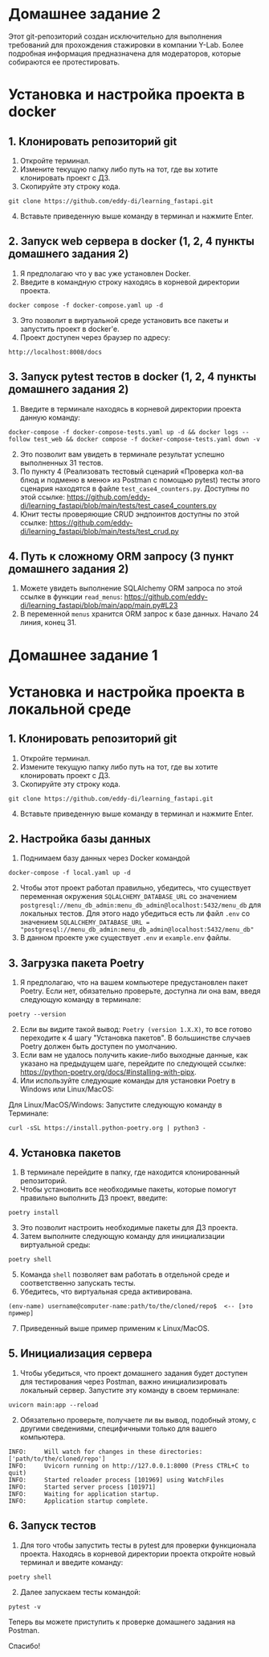 # Домашнее задание 2

Этот git-репозиторий создан исключительно для выполнения требований для прохождения стажировки в компании Y-Lab. Более подробная информация предназначена для модераторов, которые собираются ее протестировать. 

# Установка и настройка проекта в docker
## 1. Клонировать репозиторий git 

1. Откройте терминал. 
2. Измените текущую папку либо путь на тот, где вы хотите клонировать проект с ДЗ. 
3. Скопируйте эту строку кода. 

```
git clone https://github.com/eddy-di/learning_fastapi.git
```

4. Вставьте приведенную выше команду в терминал и нажмите Enter.

## 2. Запуск web сервера в docker (1, 2, 4 пункты домашнего задания 2)

1. Я предполагаю что у вас уже установлен Docker.
2. Введите в командную строку находясь в корневой директории проекта.

```
docker compose -f docker-compose.yaml up -d
```

3. Это позволит в виртуальной среде установить все пакеты и запустить проект в docker'e.
4. Проект доступен через браузер по адресу:

```
http://localhost:8008/docs
```

## 3. Запуск pytest тестов в docker (1, 2, 4 пункты домашнего задания 2)

1. Введите в терминале находясь в корневой директории проекта данную команду:

```
docker-compose -f docker-compose-tests.yaml up -d && docker logs --follow test_web && docker compose -f docker-compose-tests.yaml down -v
```

2. Это позволит вам увидеть в терминале результат успешно выполненных 31 тестов.
3. По пункту 4 (Реализовать тестовый сценарий «Проверка кол-ва блюд и подменю в меню» из Postman с помощью pytest) тесты этого сценария находятся в файле `test_case4_counters.py`. Доступны по этой ссылке: https://github.com/eddy-di/learning_fastapi/blob/main/tests/test_case4_counters.py
4. Юнит тесты проверяющие CRUD эндпоинтов доступны по этой ссылке: https://github.com/eddy-di/learning_fastapi/blob/main/tests/test_crud.py


## 4. Путь к сложному ORM запросу (3 пункт домашнего задания 2)

1. Можете увидеть выполнение SQLAlchemy ORM запроса по этой ссылке в функции `read_menus`: https://github.com/eddy-di/learning_fastapi/blob/main/app/main.py#L23
2. В переменной `menus` хранится ORM запрос к базе данных. Начало 24 линия, конец 31.


# Домашнее задание 1 

# Установка и настройка проекта в локальной среде
## 1. Клонировать репозиторий git 

1. Откройте терминал. 
2. Измените текущую папку либо путь на тот, где вы хотите клонировать проект с ДЗ. 
3. Скопируйте эту строку кода. 

```
git clone https://github.com/eddy-di/learning_fastapi.git
```

4. Вставьте приведенную выше команду в терминал и нажмите Enter.
## 2. Настройка базы данных

1. Поднимаем базу данных через Docker командой
```
docker-compose -f local.yaml up -d
```  
2. Чтобы этот проект работал правильно, убедитесь, что существует переменная окружения `SQLALCHEMY_DATABASE_URL` со значением `postgresql://menu_db_admin:menu_db_admin@localhost:5432/menu_db` для локальных тестов. Для этого надо убедиться есть ли файл `.env` со значением `SQLALCHEMY_DATABASE_URL = "postgresql://menu_db_admin:menu_db_admin@localhost:5432/menu_db"`
3. В данном проекте уже существует `.env` и `example.env` файлы.

## 3. Загрузка пакета Poetry

1. Я предполагаю, что на вашем компьютере предустановлен пакет Poetry. Если нет, обязательно проверьте, доступна ли она вам, введя следующую команду в терминале:

```
poetry --version
```

2. Если вы видите такой вывод: `Poetry (version 1.X.X)`, то все готово переходите к 4 шагу "Установка пакетов". В большинстве случаев Poetry должен быть доступен по умолчанию. 
3. Если вам не удалось получить какие-либо выходные данные, как указано на предыдущем шаге, перейдите по следующей ссылке: https://python-poetry.org/docs/#installing-with-pipx. 
4. Или используйте следующие команды для установки Poetry в Windows или Linux/MacOS:

Для Linux/MacOS/Windows: 
Запустите следующую команду в Терминале:

```
curl -sSL https://install.python-poetry.org | python3 -
```

## 4. Установка пакетов

1. В терминале перейдите в папку, где находится клонированный репозиторий. 
2. Чтобы установить все необходимые пакеты, которые помогут правильно выполнить ДЗ проект, введите:

```
poetry install
```

3. Это позволит настроить необходимые пакеты для ДЗ проекта.
4. Затем выполните следующую команду для инициализации виртуальной среды:

```
poetry shell
```

5. Команда `shell` позволяет вам работать в отдельной среде и соответственно запускать тесты. 
6. Убедитесь, что виртуальная среда активирована.

```
(env-name) username@computer-name:path/to/the/cloned/repo$  <-- [это пример]
```

7. Приведенный выше пример применим к Linux/MacOS.

## 5. Инициализация сервера

1. Чтобы убедиться, что проект домашнего задания будет доступен для тестирования через Postman, важно инициализировать локальный сервер. Запустите эту команду в своем терминале:

```
uvicorn main:app --reload
```

2. Обязательно проверьте, получаете ли вы вывод, подобный этому, с другими сведениями, специфичными только для вашего компьютера.

```
INFO:     Will watch for changes in these directories: ['path/to/the/cloned/repo']
INFO:     Uvicorn running on http://127.0.0.1:8000 (Press CTRL+C to quit)
INFO:     Started reloader process [101969] using WatchFiles
INFO:     Started server process [101971]
INFO:     Waiting for application startup.
INFO:     Application startup complete.
```

## 6. Запуск тестов

1. Для того чтобы запустить тесты в pytest для проверки функционала проекта. Находясь в корневой директории проекта откройте новый терминал и введите команду:

```
poetry shell
```

2. Далее запускаем тесты командой:

```
pytest -v
```

Теперь вы можете приступить к проверке домашнего задания на Postman. 

Спасибо!
